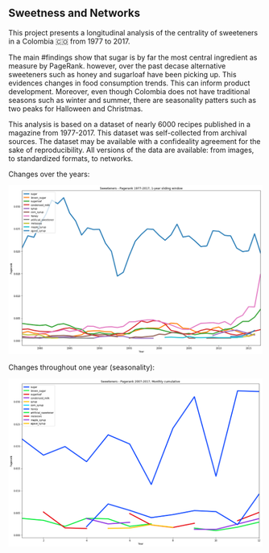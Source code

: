 ## Sweetness and Networks

This project presents a longitudinal analysis of the centrality of sweeteners in a Colombia 🇨🇴 from 1977 to 2017. 

The main #findings show that sugar is by far the most central ingredient as measure by PageRank. however, over the past decase alternative sweeteners such as honey and sugarloaf have been picking up. This evidences changes in food consumption trends. This can inform product development. Moreover, even though Colombia does not have traditional seasons such as winter and summer, there are seasonality patters such as two peaks for Halloween and Christmas.

This analysis is based on a dataset of nearly 6000 recipes published in a magazine from 1977-2017. This dataset was self-collected from archival sources. The dataset may be available with a confideality agreement for the sake of reproducibility. All versions of the data are available: from images, to standardized formats, to networks. 

Changes over the years:

![png](output_12_1.png)

Changes throughout one year (seasonality):

![png](output_15_1.png)
